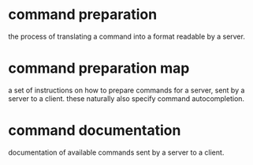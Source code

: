 # command preparation
  the process of translating a command into a format readable by a server.

# command preparation map
  a set of instructions on how to prepare commands for a server, sent by a
server to a client. these naturally also specify command autocompletion.

# command documentation
  documentation of available commands sent by a server to a client.
